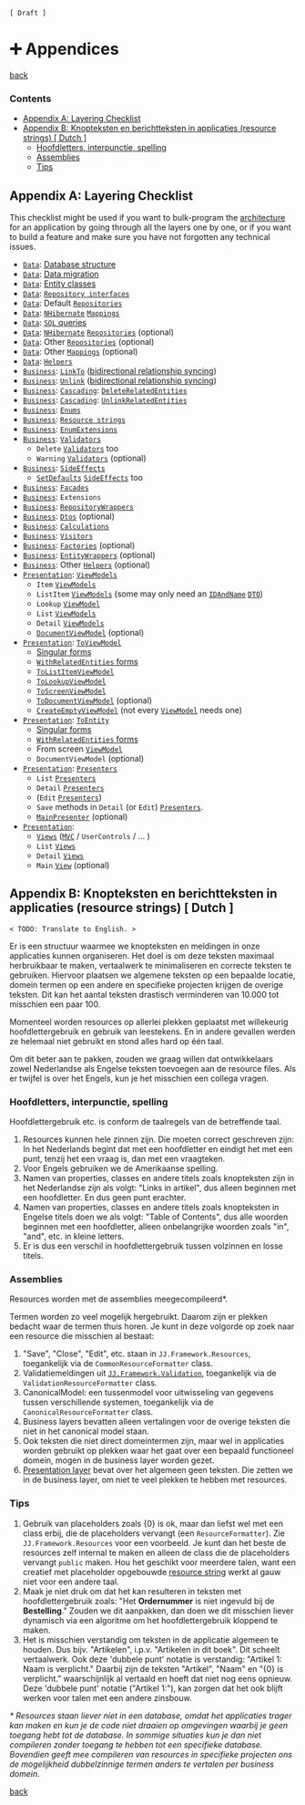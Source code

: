 ﻿`[ Draft ]`

➕ Appendices
==============

[back](.)

<h3>Contents</h3>

- [Appendix A: Layering Checklist](#appendix-a-layering-checklist)
- [Appendix B: Knopteksten en berichtteksten in applicaties (resource strings) [ Dutch ]](#appendix-b-knopteksten-en-berichtteksten-in-applicaties-resource-strings--dutch-)
    - [Hoofdletters, interpunctie, spelling](#hoofdletters-interpunctie-spelling)
    - [Assemblies](#assemblies)
    - [Tips](#tips)


Appendix A: Layering Checklist
------------------------------

This checklist might be used if you want to bulk-program the [architecture](index.md) for an application by going through all the layers one by one, or if you want to build a feature and make sure you have not forgotten any technical issues.

- [`Data`](layers.md#data-layer): [Database structure](database-conventions.md#-database-conventions)
- [`Data`](layers.md#data-layer): [Data migration](database-conventions.md#upgrade-scripts)
- [`Data`](layers.md#data-layer): [Entity classes](patterns-data-access.md#entities)
- [`Data`](layers.md#data-layer): [`Repository interfaces`](patterns-data-access.md#repository-interfaces)
- [`Data`](layers.md#data-layer): Default [`Repositories`](patterns-data-access.md#repository)
- [`Data`](layers.md#data-layer): [`NHibernate`](api.md#nhibernate) [`Mappings`](patterns-data-access.md#mapping)
- [`Data`](layers.md#data-layer): [`SQL` queries](api.md#sql)
- [`Data`](layers.md#data-layer): [`NHibernate`](api.md#nhibernate) [`Repositories`](patterns-data-access.md#repository) (optional)
- [`Data`](layers.md#data-layer): Other [`Repositories`](patterns-data-access.md#repository) (optional)
- [`Data`](layers.md#data-layer): Other [`Mappings`](patterns-data-access.md#mapping) (optional)
- [`Data`](layers.md#data-layer): [`Helpers`](patterns-other.md#helper) 
- [`Business`](layers.md#business-layer): [`LinkTo`](patterns-business-logic.md#linkto) ([bidirectional relationship syncing](aspects.md#bidirectional-relationship-synchronization))
- [`Business`](layers.md#business-layer): [`Unlink`](patterns-business-logic.md#unlink) ([bidirectional relationship syncing](aspects.md#bidirectional-relationship-synchronization))
- [`Business`](layers.md#business-layer): [`Cascading`](aspects.md#cascading): [`DeleteRelatedEntities`](patterns-business-logic.md#cascading)
- [`Business`](layers.md#business-layer): [`Cascading`](aspects.md#cascading): [`UnlinkRelatedEntities`](patterns-business-logic.md#cascading)
- [`Business`](layers.md#business-layer): [`Enums`](aspects.md#enums)
- [`Business`](layers.md#business-layer): [`Resource strings`](patterns-business-logic.md#resource-strings)
- [`Business`](layers.md#business-layer): [`EnumExtensions`](aspects.md#enum-like-entities)
- [`Business`](layers.md#business-layer): [`Validators`](patterns-business-logic.md#validators)
    - `Delete` [`Validators`](patterns-business-logic.md#validators) too
    - `Warning` [`Validators`](patterns-business-logic.md#validators) (optional)
- [`Business`](layers.md#business-layer): [`SideEffects`](patterns-business-logic.md#sideeffects)
    - [`SetDefaults`](aspects.md#defaults) [`SideEffects`](patterns-business-logic.md#sideeffects) too
- [`Business`](layers.md#business-layer): [`Facades`](patterns-business-logic.md#facade)
- [`Business`](layers.md#business-layer): `Extensions`
- [`Business`](layers.md#business-layer): [`RepositoryWrappers`](patterns-data-access.md#repositorywrappers)
- [`Business`](layers.md#business-layer): [`Dtos`](patterns-data-access.md#dto) (optional)
- [`Business`](layers.md#business-layer): [`Calculations`](aspects.md#calculation)
- [`Business`](layers.md#business-layer): [`Visitors`](patterns-business-logic.md#visitor)
- [`Business`](layers.md#business-layer): [`Factories`](patterns-other.md#factory) (optional)
- [`Business`](layers.md#business-layer): [`EntityWrappers`](patterns-other.md#wrapper) (optional)
- [`Business`](layers.md#business-layer): Other [`Helpers`](patterns-other.md#helper) (optional)
- [`Presentation`](layers.md#presentation-layer): [`ViewModels`](patterns-presentation.md#viewmodels)
    - `Item` [`ViewModels`](patterns-presentation.md#entity-viewmodels)
    - `ListItem` [`ViewModels`](patterns-presentation.md#listitem-viewmodels) (some may only need an [`IDAndName`](api.md#jj-canonical) [`DTO`](patterns-data-access.md#dto))
    - `Lookup` [`ViewModel`](patterns-presentation.md#lookup-viewmodels)
    - `List` [`ViewModels`](patterns-presentation.md#screen-viewmodels)
    - `Detail` [`ViewModels`](patterns-presentation.md#screen-viewmodels)
    - [`DocumentViewModel`](patterns-presentation.md#viewmodels) (optional)
- [`Presentation`](layers.md#presentation-layer): [`ToViewModel`](patterns-presentation.md#toviewmodel)
    - [Singular forms](patterns-other.md#singular-plural-non-recursive-recursive-and-withrelatedentities)
    - [`WithRelatedEntities` forms](patterns-other.md#singular-plural-non-recursive-recursive-and-withrelatedentities)
    - [`ToListItemViewModel`](patterns-presentation.md#toviewmodel)
    - [`ToLookupViewModel`](patterns-presentation.md#toviewmodel)
    - [`ToScreenViewModel`](patterns-presentation.md#toviewmodel)
    - [`ToDocumentViewModel`](patterns-presentation.md#toviewmodel) (optional)
    - [`CreateEmptyViewModel`](patterns-presentation.md#toviewmodel) (not every [`ViewModel`](patterns-presentation.md#viewmodels) needs one)
- [`Presentation`](layers.md#presentation-layer): [`ToEntity`](patterns-presentation.md#toentity)
    - [Singular forms](patterns-other.md#singular-plural-non-recursive-recursive-and-withrelatedentities)
    - [`WithRelatedEntities` forms](patterns-other.md#singular-plural-non-recursive-recursive-and-withrelatedentities)
    - From screen [`ViewModel`](patterns-presentation.md#viewmodels)
    - `DocumentViewModel` (optional)
- [`Presentation`](layers.md#presentation-layer): [`Presenters`](patterns-presenters.md#-presenters#-presenters)
    - `List` [`Presenters`](patterns-presenters.md#-presenters)
    - `Detail` [`Presenters`](patterns-presenters.md#-presenters)
    - (`Edit` [`Presenters`](patterns-presenters.md#-presenters))
    - `Save` methods in `Detail` (or `Edit`) [`Presenters`](patterns-presenters.md#-presenters).
    - [`MainPresenter`](patterns-presenters.md#-presenters) (optional)
- [`Presentation`](layers.md#presentation-layer):
    - [`Views`](patterns-presentation.md#views) ([`MVC`](api.md#mvc) / `UserControls` / ... )
    - `List` [`Views`](patterns-presentation.md#views)
    - `Detail` [`Views`](patterns-presentation.md#views)
    - `Main` [`View`](patterns-presentation.md#views) (optional)


Appendix B: Knopteksten en berichtteksten in applicaties (resource strings) [ Dutch ]
-------------------------------------------------------------------------------------

`< TODO: Translate to English. >`  

Er is een structuur waarmee we knopteksten en meldingen in onze applicaties kunnen organiseren. Het doel is om deze teksten maximaal herbruikbaar te maken, vertaalwerk te minimaliseren en correcte teksten te gebruiken. Hiervoor plaatsen we algemene teksten op een bepaalde locatie, domein termen op een andere en specifieke projecten krijgen de overige teksten. Dit kan het aantal teksten drastisch verminderen van 10.000 tot misschien een paar 100.

Momenteel worden resources op allerlei plekken geplaatst met willekeurig hoofdlettergebruik en gebruik van leestekens. En in andere gevallen werden ze helemaal niet gebruikt en stond alles hard op één taal.

Om dit beter aan te pakken, zouden we graag willen dat ontwikkelaars zowel Nederlandse als Engelse teksten toevoegen aan de resource files. Als er twijfel is over het Engels, kun je het misschien een collega vragen.

### Hoofdletters, interpunctie, spelling

Hoofdlettergebruik etc. is conform de taalregels van de betreffende taal.

1. Resources kunnen hele zinnen zijn. Die moeten correct geschreven zijn: In het Nederlands begint dat met een hoofdletter en eindigt het met een punt, tenzij het een vraag is, dan met een vraagteken.
2. Voor Engels gebruiken we de Amerikaanse spelling.
3. Namen van properties, classes en andere titels zoals knopteksten zijn in het Nederlandse zijn als volgt: "Links in artikel", dus alleen beginnen met een hoofdletter. En dus geen punt erachter.
4. Namen van properties, classes en andere titels zoals knopteksten in Engelse titels doen we als volgt: "Table of Contents", dus alle woorden beginnen met een hoofdletter, alleen onbelangrijke woorden zoals "in", "and", etc. in kleine letters.
5. Er is dus een verschil in hoofdlettergebruik tussen volzinnen en losse titels.

### Assemblies

Resources worden met de assemblies meegecompileerd*.

Termen worden zo veel mogelijk hergebruikt. Daarom zijn er plekken bedacht waar de termen thuis horen. Je kunt in deze volgorde op zoek naar een resource die misschien al bestaat:

1. "Save", "Close", "Edit", etc. staan in `JJ.Framework.Resources`, toegankelijk via de `CommonResourceFormatter` class.
2. Validatiemeldingen uit [`JJ.Framework.Validation`](api.md#jj-framework-validation), toegankelijk via de `ValidationResourceFormatter` class.
3. CanonicalModel: een tussenmodel voor uitwisseling van gegevens tussen verschillende systemen, toegankelijk via de `CanonicalResourceFormatter` class.
4. Business layers bevatten alleen vertalingen voor de overige teksten die niet in het canonical model staan.
5. Ook teksten die niet direct domeintermen zijn, maar wel in applicaties worden gebruikt op plekken waar het gaat over een bepaald functioneel domein, mogen in de business layer worden gezet.
6. [Presentation layer](layers.md#presentation-layer) bevat over het algemeen geen teksten. Die zetten we in de business layer, om niet te veel plekken te hebben met resources.

### Tips

1. Gebruik van placeholders zoals {0} is ok, maar dan liefst wel met een class erbij, die de placeholders vervangt (een `ResourceFormatter`). Zie `JJ.Framework.Resources` voor een voorbeeld. Je kunt dan het beste de resources zelf internal te maken en alleen de class die de placeholders vervangt `public` maken. Hou het geschikt voor meerdere talen, want een creatief met placeholder opgebouwde [resource string](patterns-business-logic.md#resource-strings) werkt al gauw niet voor een andere taal.
2. Maak je niet druk om dat het kan resulteren in teksten met hoofdlettergebruik zoals: "Het __Ordernummer__ is niet ingevuld bij de __Bestelling__." Zouden we dit aanpakken, dan doen we dit misschien liever dynamisch via een algoritme om het hoofdlettergebruik kloppend te maken.
3. Het is misschien verstandig om teksten in de applicatie algemeen te houden. Dus bijv. "Artikelen", i.p.v. "Artikelen in dit boek". Dit scheelt vertaalwerk. Ook deze 'dubbele punt' notatie is verstandig: "Artikel 1: Naam is verplicht." Daarbij zijn de teksten "Artikel", "Naam" en "{0} is verplicht." waarschijnlijk al vertaald en hoeft dat niet nog eens opnieuw. Deze 'dubbele punt' notatie ("Artikel 1:"), kan zorgen dat het ook blijft werken voor talen met een andere zinsbouw.

*\* Resources staan liever niet in een database, omdat het applicaties trager kan maken en kun je de code niet draaien op omgevingen waarbij je geen toegang hebt tot de database. In sommige situaties kun je dan niet compileren zonder toegang te hebben tot een specifieke database. Bovendien geeft mee compileren van resources in specifieke projecten ons de mogelijkheid dubbelzinnige termen anders te vertalen per business domein.*

[back](.)
